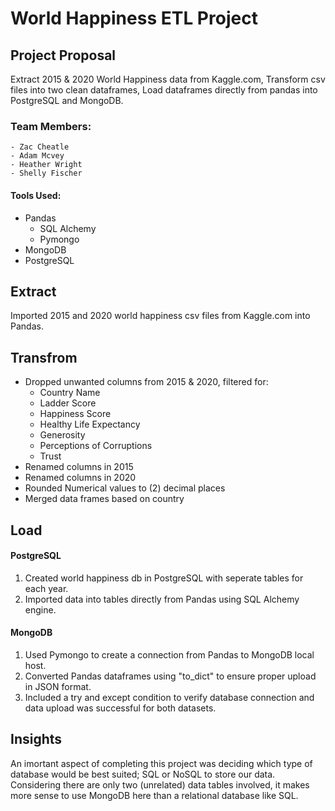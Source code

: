 # World Happiness ETL Project

## Project Proposal
Extract 2015 & 2020 World Happiness data from Kaggle.com, Transform csv files into two clean dataframes, 
Load dataframes directly from pandas into PostgreSQL and MongoDB. 
  
  ### Team Members:
    - Zac Cheatle
    - Adam Mcvey
    - Heather Wright
    - Shelly Fischer
  
  #### Tools Used:
  - Pandas
    - SQL Alchemy
    - Pymongo
  - MongoDB
  - PostgreSQL

## Extract
Imported 2015 and 2020 world happiness csv files from Kaggle.com into Pandas.

## Transfrom
- Dropped unwanted columns from 2015 & 2020, filtered for:
  - Country Name
  - Ladder Score
  - Happiness Score
  - Healthy Life Expectancy
  - Generosity
  - Perceptions of Corruptions
  - Trust
- Renamed columns in 2015
- Renamed columns in 2020
- Rounded Numerical values to (2) decimal places
- Merged data frames based on country

## Load
#### PostgreSQL
  1. Created world happiness db in PostgreSQL with seperate tables for each year.
  2. Imported data into tables directly from Pandas using SQL Alchemy engine.
  
#### MongoDB
  1. Used Pymongo to create a connection from Pandas to MongoDB local host.
  2. Converted Pandas dataframes using "to_dict" to ensure proper upload in JSON format.
  3. Included a try and except condition to verify database connection and data upload was successful for both datasets.

## Insights
An imortant aspect of completing this project was deciding which type of database would be best suited; SQL or NoSQL to store our data. 
Considering there are only two (unrelated) data tables involved, it makes more sense to use MongoDB here than a relational database like SQL. 
